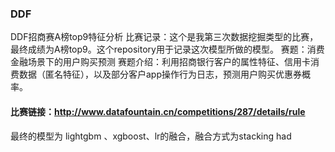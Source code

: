 ### DDF
DDF招商赛A榜top9特征分析
比赛记录：这个是我第三次数据挖掘类型的比赛，最终成绩为A榜top9。这个repository用于记录这次模型所做的模型。
赛题：消费金融场景下的用户购买预测
赛题介绍：利用招商银行客户的属性特征、信用卡消费数据（匿名特征），以及部分客户app操作行为日志，预测用户购买优惠券概率。

#### 比赛链接：http://www.datafountain.cn/competitions/287/details/rule
最终的模型为 lightgbm 、xgboost、lr的融合，融合方式为stacking
had

